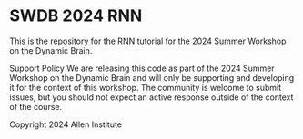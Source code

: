 # SWDB 2024 RNN

This is the repository for the RNN tutorial for the 2024 Summer Workshop on the Dynamic Brain.

Support Policy
We are releasing this code as part of the 2024 Summer Workshop on the Dynamic Brain and will only be supporting and developing it for the context of this workshop. The community is welcome to submit issues, but you should not expect an active response outside of the context of the course.

Copyright 2024 Allen Institute